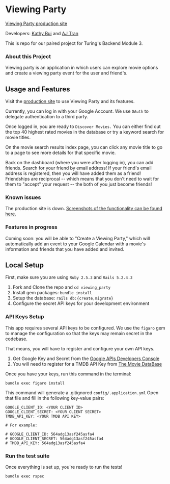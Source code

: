 # Viewing Party

[Viewing Party production site](https://peaceful-journey-75998.herokuapp.com/)

Developers: [Kathy Bui](http://github.com/kathybui732) and [AJ Tran](http://github.com/ajtran303/)

This is repo for our paired project for Turing's Backend Module 3.

### About this Project

Viewing party is an application in which users can explore movie options and create a viewing party event for the user and friend's.

## Usage and Features

Visit the [production site](https://peaceful-journey-75998.herokuapp.com/) to use Viewing Party and its features.

Currently, you can log in with your Google Account. We use `OAuth` to delegate authentication to a third party.

Once logged in, you are ready to `Discover Movies.` You can either find out the top 40 highest rated movies in the database or try a keyword search for movie titles.

On the movie search results index page, you can click any movie title to go to a page to see more details for that specific movie.

Back on the dashboard (where you were after logging in), you can add friends. Search for your friend by email address! If your friend's email address is registered, then you will have added them as a friend! Friendships are reciprocal -- which means that you don't need to wait for them to "accept" your request -- the both of you just become friends!

### Known issues

The production site is down. [Screenshots of the functionality can be found here.](https://github.com/Kathybui732/viewing_party/issues/53)

### Features in progress

Coming soon: you will be able to "Create a Viewing Party," which will automatically add an event to your Google Calendar with a movie's information and friends that you have added and invited.

## Local Setup

First, make sure you are using `Ruby 2.5.3` and `Rails 5.2.4.3`

1. Fork and Clone the repo and `cd viewing_party`
2. Install gem packages: `bundle install`
3. Setup the database: `rails db:{create,migrate}`
4. Configure the secret API keys for your development environment

### API Keys Setup

This app requires several API keys to be configured. We use the `figaro` gem to manage the configuration so that the keys may remain secret in the codebase.

That means, you will have to register and configure your own API keys.

1. Get Google Key and Secret from the [Google APIs Developers Console](https://console.developers.google.com/)
2. You will need to register for a TMDB API Key from [The Movie DataBase](https://developers.themoviedb.org/3/getting-started/introduction)


Once you have your keys, run this command in the terminal:

```
bundle exec figaro install
```

This command will generate a .gitignored `config/.application.yml` Open that file and fill in the following key-value pairs:

```
GOOGLE_CLIENT_ID: <YOUR CLIENT ID>
GOOGLE_CLIENT_SECRET: <YOUR CLIENT SECRET>
TMDB_API_KEY: <YOUR TMDB API KEY>

# For example:

# GOOGLE_CLIENT_ID: 564adg13asf245asfa4
# GOOGLE_CLIENT_SECRET: 564adg13asf245asfa4
# TMDB_API_KEY: 564adg13asf245asfa4
```

### Run the test suite

Once everything is set up, you're ready to run the tests!

```
bundle exec rspec
```
